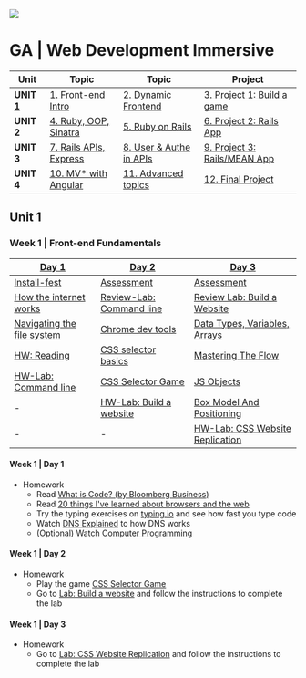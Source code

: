 ![](https://ga-dash.s3.amazonaws.com/production/assets/logo-9f88ae6c9c3871690e33280fcf557f33.png)
# GA | Web Development Immersive

| Unit                 | Topic                              | Topic                              | Project
|------------          |------------------------------------|------------------------------------|--------------------------------------
| **[UNIT 1](#unit1)** | [1. Front-end Intro](#week1)       | [2. Dynamic Frontend](#week2)      | [3. Project 1: Build a game](#week3)
| **UNIT 2**           | [4. Ruby, OOP, Sinatra](#week4)    | [5. Ruby on Rails](#week5)         | [6. Project 2: Rails App](#week6)
| **UNIT 3**           | [7. Rails APIs, Express](#week7)   | [8. User & Authe in APIs](#week8)  | [9. Project 3: Rails/MEAN App](#week9)
| **UNIT 4**           | [10. MV* with Angular](#week10)    | [11. Advanced topics](#week11)     | [12. Final Project](#week12)

<a name="unit1"></a>
## Unit 1

<a name="week1"></a>
### Week 1 | Front-end Fundamentals

[Day 1](#w1d1)                           | [Day 2](#w1d2)                          | [Day 3](#w1d3)                          |
---------------------------------------- | --------------------------------------- | --------------------------------------- | 
[Install-fest][1-1A]                     | [Assessment][1-2A]                      | [Assessment][1-3A]                      |
[How the internet works][1-1B]           | [Review-Lab: Command line][1-1E]        | [Review Lab: Build a Website][1-2E]     |
[Navigating the file system][1-1C]       | [Chrome dev tools][1-2B]                | [Data Types, Variables, Arrays][1-3B]   |
[HW: Reading][1-1D]                      | [CSS selector basics ][1-2C]            | [Mastering The Flow][1-3C]              |
[HW-Lab: Command line][1-1E]             | [CSS Selector Game][1-2D]               | [JS Objects][1-3D]                      |
-                                        | [HW-Lab: Build a website][1-2E]         | [Box Model And Positioning][1-3E]       |
-                                        | -                                       | [HW-Lab: CSS Website Replication][1-3F] |
 

[1-1A]: 00-programming/install-fest/README.md                     "Install-Fest!"
[1-1B]: 00-programming/internet-fundamentals-lesson               "Internet fundamentals"
[1-1C]: 01-workflow/terminal-navigating-the-file-system-lesson    "Navigating the file system"
[1-1D]: #w1d1                                                     "Homework"
[1-1E]: https://github.com/wdi-hk-9/my-favourite-things           "Command line lab"

[1-2A]: 14-assessments/w01d2.md                                   "Assessment"
[1-2B]: 01-workflow/chrome-dev-tools-lesson                       "Chrome Dev Tools"
[1-2C]: 02-front-end-intro/css-selector-basics                    "CSS Selector Basics"
[1-2D]: http://flukeout.github.io                                 "CSS Selector Game"
[1-2E]: https://github.com/wdi-hk-9/lab-html-css-website          "HW-Build a website"

[1-3A]: 14-assessments/w01d3.md                                   "Assessment"
[1-3B]: 00-programming/js-data-types-variables-and-arrays         "Data Types, Variables, Arrays"
[1-3C]: 00-programming/js-control-flow-lesson                     "Mastering The Flow"
[1-3D]: 00-programming/js-objects-lesson                          "JS Objects"
[1-3E]: 02-front-end-intro/css-box-model-and-positioning          "Box Model And Positioning"
[1-3F]: https://github.com/wdi-hk-9/lab-css-site-replication      "CSS Web Replication"

#### Week 1 | Day 1
<a name="w1d1"></a>

- Homework
  - Read [What is Code? (by Bloomberg Business)](http://www.bloomberg.com/graphics/2015-paul-ford-what-is-code/)
  - Read [20 things I've learned about browsers and the web](http://www.20thingsilearned.com/en-US/home)
  - Try the typing exercises on [typing.io](https://www.typing.io/) and see how fast you type code
  - Watch [DNS Explained](https://www.youtube.com/watch?v=72snZctFFtA) to how DNS works
  - (Optional) Watch [Computer Programming](https://www.youtube.com/watch?v=OWsyrnOBsJs)

#### Week 1 | Day 2
<a name="w1d2"></a>

- Homework
  - Play the game [CSS Selector Game][1-2D] 
  - Go to [Lab: Build a website][1-2E] and follow the instructions to complete the lab

#### Week 1 | Day 3
<a name="w1d3"></a>

- Homework
  - Go to [Lab: CSS Website Replication][1-3F] and follow the instructions to complete the lab
